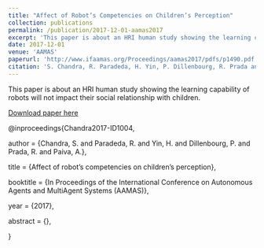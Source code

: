 ```yaml
---
title: "Affect of Robot’s Competencies on Children’s Perception"
collection: publications
permalink: /publication/2017-12-01-aamas2017
excerpt: 'This paper is about an HRI human study showing the learning capability of robots will not impact their social relationship with children.'
date: 2017-12-01
venue: 'AAMAS'
paperurl: 'http://www.ifaamas.org/Proceedings/aamas2017/pdfs/p1490.pdf'
citation: 'S. Chandra, R. Paradeda, H. Yin, P. Dillenbourg, R. Prada and A. Paiva, Affect of robot’s competencies on children’s perception, In Proceedings of the International Conference on Autonomous Agents and MultiAgent Systems (AAMAS). São Paulo, Brazil, 2017.'
---
```

This paper is about an HRI human study showing the learning capability of robots will not impact their social relationship with children.

[Download paper here](http://www.ifaamas.org/Proceedings/aamas2017/pdfs/p1490.pdf)


@inproceedings{Chandra2017-ID1004,

  author       = {Chandra, S.  and Paradeda, R.  and Yin, H. and Dillenbourg, P. and Prada, R. and Paiva, A.},

  title        = {Affect of robot’s competencies on children’s perception},

  booktitle = {In Proceedings of the International Conference on Autonomous Agents and MultiAgent Systems (AAMAS)},

  year         = {2017},

  abstract     = {},

}
